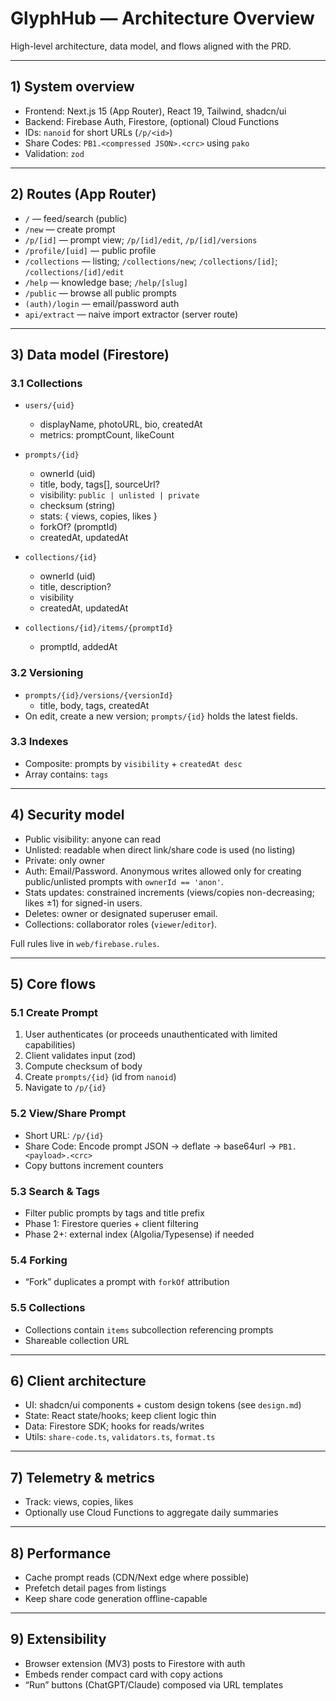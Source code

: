 # GlyphHub — Architecture Overview

High-level architecture, data model, and flows aligned with the PRD.

---

## 1) System overview

- Frontend: Next.js 15 (App Router), React 19, Tailwind, shadcn/ui
- Backend: Firebase Auth, Firestore, (optional) Cloud Functions
- IDs: `nanoid` for short URLs (`/p/<id>`)
- Share Codes: `PB1.<compressed JSON>.<crc>` using `pako`
- Validation: `zod`

---

## 2) Routes (App Router)

- `/` — feed/search (public)
- `/new` — create prompt
- `/p/[id]` — prompt view; `/p/[id]/edit`, `/p/[id]/versions`
- `/profile/[uid]` — public profile
- `/collections` — listing; `/collections/new`; `/collections/[id]`; `/collections/[id]/edit`
- `/help` — knowledge base; `/help/[slug]`
- `/public` — browse all public prompts
- `(auth)/login` — email/password auth
- `api/extract` — naive import extractor (server route)

---

## 3) Data model (Firestore)

### 3.1 Collections

- `users/{uid}`
  - displayName, photoURL, bio, createdAt
  - metrics: promptCount, likeCount

- `prompts/{id}`
  - ownerId (uid)
  - title, body, tags[], sourceUrl?
  - visibility: `public | unlisted | private`
  - checksum (string)
  - stats: { views, copies, likes }
  - forkOf? (promptId)
  - createdAt, updatedAt

- `collections/{id}`
  - ownerId (uid)
  - title, description?
  - visibility
  - createdAt, updatedAt

- `collections/{id}/items/{promptId}`
  - promptId, addedAt

### 3.2 Versioning

- `prompts/{id}/versions/{versionId}`
  - title, body, tags, createdAt
- On edit, create a new version; `prompts/{id}` holds the latest fields.

### 3.3 Indexes

- Composite: prompts by `visibility` + `createdAt desc`
- Array contains: `tags`

---

## 4) Security model

- Public visibility: anyone can read
- Unlisted: readable when direct link/share code is used (no listing)
- Private: only owner
- Auth: Email/Password. Anonymous writes allowed only for creating public/unlisted prompts with `ownerId == 'anon'`.
- Stats updates: constrained increments (views/copies non-decreasing; likes ±1) for signed-in users.
- Deletes: owner or designated superuser email.
- Collections: collaborator roles (`viewer`/`editor`).

Full rules live in `web/firebase.rules`.

---

## 5) Core flows

### 5.1 Create Prompt

1. User authenticates (or proceeds unauthenticated with limited capabilities)
2. Client validates input (zod)
3. Compute checksum of body
4. Create `prompts/{id}` (id from `nanoid`)
5. Navigate to `/p/{id}`

### 5.2 View/Share Prompt

- Short URL: `/p/{id}`
- Share Code: Encode prompt JSON → deflate → base64url → `PB1.<payload>.<crc>`
- Copy buttons increment counters

### 5.3 Search & Tags

- Filter public prompts by tags and title prefix
- Phase 1: Firestore queries + client filtering
- Phase 2+: external index (Algolia/Typesense) if needed

### 5.4 Forking

- “Fork” duplicates a prompt with `forkOf` attribution

### 5.5 Collections

- Collections contain `items` subcollection referencing prompts
- Shareable collection URL

---

## 6) Client architecture

- UI: shadcn/ui components + custom design tokens (see `design.md`)
- State: React state/hooks; keep client logic thin
- Data: Firestore SDK; hooks for reads/writes
- Utils: `share-code.ts`, `validators.ts`, `format.ts`

---

## 7) Telemetry & metrics

- Track: views, copies, likes
- Optionally use Cloud Functions to aggregate daily summaries

---

## 8) Performance

- Cache prompt reads (CDN/Next edge where possible)
- Prefetch detail pages from listings
- Keep share code generation offline-capable

---

## 9) Extensibility

- Browser extension (MV3) posts to Firestore with auth
- Embeds render compact card with copy actions
- “Run” buttons (ChatGPT/Claude) composed via URL templates

